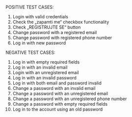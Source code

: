 POSITIVE TEST CASES:

1.	Login with valid credentials 
2.	Check the „zapamti me“ checkbox functionality
3.	Check „REGISTRUJTE SE“ button
4.	Change password with a registered email
5.	Change password with registered phone number 
6.	Log in with new password 

NEGATIVE TEST CASES:

1.	Log in with empty required fields
2.	Log in with an invalid email 
3.	Login with an unregistered email 
4.	Log in with an invalid password
5.	Log in with both email and password invalid 
6.	Change a password with an invalid email
7.	Change a password with an unregistered email 
8.	Change a password with an unregistered phone number
9.	Change a password with empty required fields 
10.	Log in to the account using an old password
